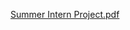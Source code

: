 [Summer Intern Project.pdf](https://github.com/njangra144/Defect-Prediction-using-Transfer-Learning/files/7105619/Summer.Intern.Project.pdf)

